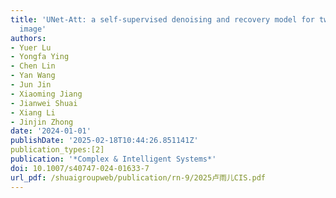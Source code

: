 ```yaml
---
title: 'UNet-Att: a self-supervised denoising and recovery model for two-photon microscopic
  image'
authors:
- Yuer Lu
- Yongfa Ying
- Chen Lin
- Yan Wang
- Jun Jin
- Xiaoming Jiang
- Jianwei Shuai
- Xiang Li
- Jinjin Zhong
date: '2024-01-01'
publishDate: '2025-02-18T10:44:26.851141Z'
publication_types:[2]
publication: '*Complex & Intelligent Systems*'
doi: 10.1007/s40747-024-01633-7
url_pdf: /shuaigroupweb/publication/rn-9/2025卢雨儿CIS.pdf
---
```

